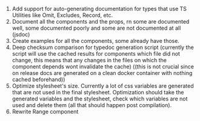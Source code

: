 1. Add support for auto-generating documentation for types that use TS Utilities like Omit, Excludes, Record, etc.
2. Document all the components and the props, rn some are documented well, some documented poorly and some are not documented at all (jsdoc)
3. Create examples for all the components, some already have those.
4. Deep checksum comparison for typedoc generation script (currently the script will use the cached results for components which file did not change, this means that any changes in the files on which the component depends wont invalidate the cache) ((this is not crucial since on release docs are generated on a clean docker container with nothing cached beforehand))
5. Optimize stylesheet's size. Currently a lot of css variables are generated that are not used in the final stylesheet. Optimization should take the generated variables and the stylesheet, check which variables are not used and delete them (all that should happen post compilation).
6. Rewrite Range component

